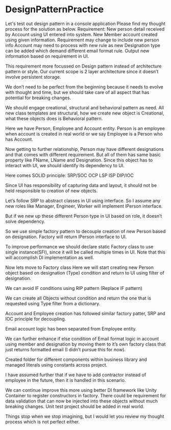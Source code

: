 # DesignPatternPractice
Let's test out design pattern in a console application
Please find my thought process for the solution as below.
Requirement:
New person detail received by Account using UI entered into system.
New Member account created using given information.
Requirement may change to include new person info
Account may need to process with new rule as new Designation type can be added which demand different email format rule.
Output new information based on requirement in UI.

This requirement more focussed on Design pattern instead of architecture pattern or style.
Our current scope is 2 layer architecture since it doesn’t involve persistent storage.

We don’t need to be perfect from the beginning because it needs to evolve with thought and time, but we should take care of all aspect that has potential for breaking changes.

We should engage creational, structural and behavioral pattern as need.
All new class templates are structural, how we create new object is Creational, what these objects does is Behavioral pattern.

Here we have Person, Employee and Account entity.
Person is an employee when account is created in real world or we say Employee is a Person who has Account. 

Now getting to further relationship, Person may have different designations and that comes with different requirement.
But all of them has same basic property like FName, LName and Designation. 
Since this object has to interact with UI, we should identify its dependency to UI.

Here comes SOLID principle:
SRP/SOC
OCP
LSP
ISP
DIP/IOC

Since UI has responsibility of capturing data and layout, it should not be held responsible to creation of new objects.

Let’s follow SRP to abstract classes in UI using interface.
So I assume any new roles like Manager, Engineer, Worker will implement IPerson interface.

But if we new up these different Person type in UI based on role, it doesn’t solve dependency.

So we use simple factory pattern to decouple creation of new Person based on designation.
Factory will return IPerson interface to UI.

To improve performance we should declare static Factory class to use single instance(SFI), since it will be called multiple times in UI.
Note that this will accomplish DI implementation as well.

Now lets move to Factory class
Here we will start creating new Person object based on designation (Type) condition and return to UI using filter of designation.

We can avoid IF conditions using RIP pattern (Replace IF pattern)

We can create all Objects without condition and return the one that is requested using Type filter from a dictionary.


Account and Employee creation has followed similar factory patter, SRP and IOC principle for decoupling.

Email account logic has been separated from Employee entity.

We can further enhance if else condition of Email format logic in account using member and designation by moving them to it’s own factory class that just returns formatted email (I didn’t pursue this for now).

Created folder for different components within business library and managed literals using constants across project.

I have assumed further that if we have to add contractor instead of employee in the future, then it is handled in this scenario.

We can continue improve this more using better DI framework like Unity Container to register constructors in factory.
There could be requirement for data validation that can now be injected into these objects without much breaking changes.
Unit test project should be added in real world.

Things stop when we stop imagining, but I would let you review my thought process which is not perfect either.
